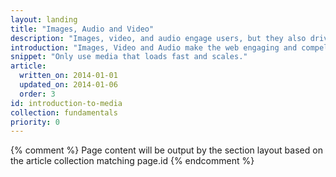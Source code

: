```yaml
---
layout: landing
title: "Images, Audio and Video"
description: "Images, video, and audio engage users, but they also drive users away when they don't fit, don't load, or the page renders slowly."
introduction: "Images, Video and Audio make the web engaging and compelling, but they don't automatically work the same across every device. Use our guides to deliver amazing experiences to your users on any device."
snippet: "Only use media that loads fast and scales."
article:
  written_on: 2014-01-01
  updated_on: 2014-01-06
  order: 3
id: introduction-to-media
collection: fundamentals
priority: 0
---
```


{% comment %}
Page content will be output by the section layout based on the article collection matching page.id
{% endcomment %}
